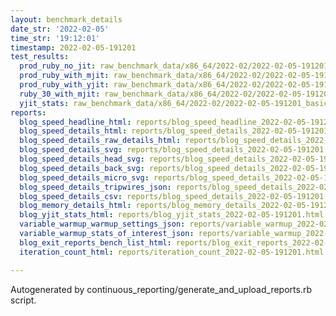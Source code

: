 ```yaml
---
layout: benchmark_details
date_str: '2022-02-05'
time_str: '19:12:01'
timestamp: 2022-02-05-191201
test_results:
  prod_ruby_no_jit: raw_benchmark_data/x86_64/2022-02/2022-02-05-191201_basic_benchmark_prod_ruby_no_jit.json
  prod_ruby_with_mjit: raw_benchmark_data/x86_64/2022-02/2022-02-05-191201_basic_benchmark_prod_ruby_with_mjit.json
  prod_ruby_with_yjit: raw_benchmark_data/x86_64/2022-02/2022-02-05-191201_basic_benchmark_prod_ruby_with_yjit.json
  ruby_30_with_mjit: raw_benchmark_data/x86_64/2022-02/2022-02-05-191201_basic_benchmark_ruby_30_with_mjit.json
  yjit_stats: raw_benchmark_data/x86_64/2022-02/2022-02-05-191201_basic_benchmark_yjit_stats.json
reports:
  blog_speed_headline_html: reports/blog_speed_headline_2022-02-05-191201.html
  blog_speed_details_html: reports/blog_speed_details_2022-02-05-191201.html
  blog_speed_details_raw_details_html: reports/blog_speed_details_2022-02-05-191201.raw_details.html
  blog_speed_details_svg: reports/blog_speed_details_2022-02-05-191201.svg
  blog_speed_details_head_svg: reports/blog_speed_details_2022-02-05-191201.head.svg
  blog_speed_details_back_svg: reports/blog_speed_details_2022-02-05-191201.back.svg
  blog_speed_details_micro_svg: reports/blog_speed_details_2022-02-05-191201.micro.svg
  blog_speed_details_tripwires_json: reports/blog_speed_details_2022-02-05-191201.tripwires.json
  blog_speed_details_csv: reports/blog_speed_details_2022-02-05-191201.csv
  blog_memory_details_html: reports/blog_memory_details_2022-02-05-191201.html
  blog_yjit_stats_html: reports/blog_yjit_stats_2022-02-05-191201.html
  variable_warmup_warmup_settings_json: reports/variable_warmup_2022-02-05-191201.warmup_settings.json
  variable_warmup_stats_of_interest_json: reports/variable_warmup_2022-02-05-191201.stats_of_interest.json
  blog_exit_reports_bench_list_html: reports/blog_exit_reports_2022-02-05-191201.bench_list.html
  iteration_count_html: reports/iteration_count_2022-02-05-191201.html

---
```

Autogenerated by continuous_reporting/generate_and_upload_reports.rb script.

